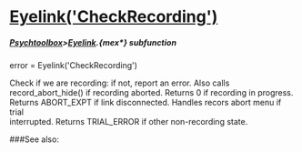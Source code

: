 # [Eyelink('CheckRecording')](Eyelink-CheckRecording) 
##### [Psychtoolbox](Psychtoolbox)>[Eyelink](Eyelink).{mex*} subfunction

error = Eyelink('CheckRecording')

 Check if we are recording: if not, report an error. Also calls  
record\_abort\_hide() if recording aborted. Returns 0 if recording in progress.  
Returns ABORT\_EXPT if link disconnected. Handles recors abort menu if trial  
interrupted. Returns TRIAL\_ERROR if other non-recording state.  


###See also:

